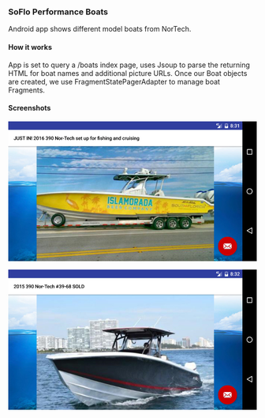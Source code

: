 ### SoFlo Performance Boats

Android app shows different model boats from NorTech.

#### How it works

App is set to query a /boats index page, uses Jsoup to parse the returning HTML for boat names and additional picture URLs. Once our Boat objects are created, we use FragmentStatePagerAdapter to manage boat Fragments.

#### Screenshots

![Image of one of the boats in landing view](https://raw.githubusercontent.com/Carpk/SoFloBoats/master/sampleImages/NorTech2016.jpg)

![Image of a second boat in landing view](https://raw.githubusercontent.com/Carpk/SoFloBoats/master/sampleImages/NorTech2015.jpg)
